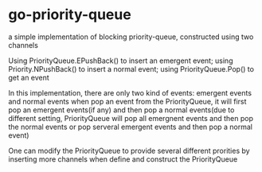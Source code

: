 # go-priority-queue
a simple implementation of blocking priority-queue, constructed using two channels

Using PriorityQueue.EPushBack() to insert an emergent event; using Priority.NPushBack()
to insert a normal event; using PriorityQueue.Pop() to get an event

In this implementation, there are only two kind of events: emergent events and normal events
when pop an event from the PriorityQueue, it will first pop an emergent events(if any)
and then pop a normal events(due to different setting, PriorityQueue will pop all emergnent events
and then pop the normal events or pop serveral emergent events and then pop a normal event)

One can modify the PriorityQueue to provide several different prorities by inserting more channels
when define and construct the PriorityQueue
